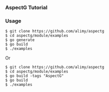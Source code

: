 ### AspectG Tutorial

### Usage
```$bash
$ git clone https://github.com/alimy/aspectg
$ cd aspectg/module/examples
$ go generate
$ go build
$ ./examples
```

Or 

```$bash
$ git clone https://github.com/alimy/aspectg
$ cd aspectg/module/examples
$ go build -tags "AspectG"
$ go build
$ ./examples
```